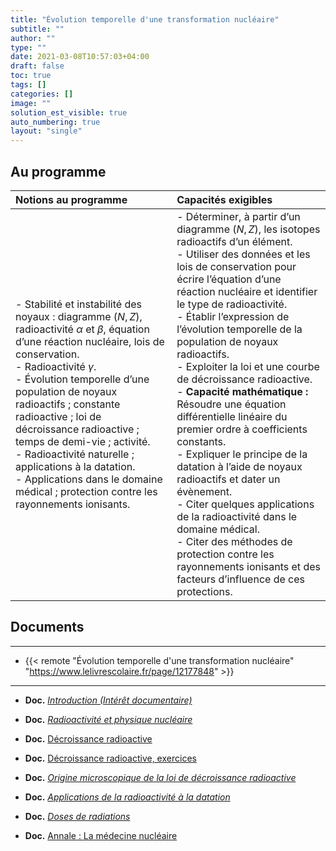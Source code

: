 ```yaml
---
title: "Évolution temporelle d'une transformation nucléaire"
subtitle: ""
author: ""
type: ""
date: 2021-03-08T10:57:03+04:00
draft: false
toc: true
tags: []
categories: []
image: ""
solution_est_visible: true
auto_numbering: true
layout: "single"
---
```


## Au programme

| Notions au programme | Capacités exigibles |
| :---- | :---- |
| - Stabilité et instabilité des noyaux : diagramme $(N,Z)$, radioactivité $\alpha$ et $\beta$, équation d’une réaction nucléaire, lois de conservation.<br />- Radioactivité $\gamma$.<br />- Évolution temporelle d’une population de noyaux radioactifs ; constante radioactive ; loi de décroissance radioactive ; temps de demi-vie ; activité.<br />- Radioactivité naturelle ; applications à la datation.<br />- Applications dans le domaine médical ; protection contre les rayonnements ionisants. | - Déterminer, à partir d’un diagramme $(N,Z)$, les isotopes radioactifs d’un élément.<br />- Utiliser des données et les lois de conservation pour écrire l’équation d’une réaction nucléaire et identifier le type de radioactivité.<br />- Établir l’expression de l’évolution temporelle de la population de noyaux radioactifs.<br />- Exploiter la loi et une courbe de décroissance radioactive.<br />- **Capacité mathématique :** Résoudre une équation différentielle linéaire du premier ordre à coefficients constants.<br />- Expliquer le principe de la datation à l’aide de noyaux radioactifs et dater un évènement.<br />- Citer quelques applications de la radioactivité dans le domaine médical.<br />- Citer des méthodes de protection contre les rayonnements ionisants et des facteurs d’influence de ces protections.|

## Documents

----

- {{< remote "Évolution temporelle d'une transformation nucléaire" "https://www.lelivrescolaire.fr/page/12177848" >}}

----

- **Doc.** [*Introduction (Intérêt documentaire)*](1-introduction)

- **Doc.** [*Radioactivité et physique nucléaire*](2-radioactivite-physique-nucleaire-old)

<!--
- **Doc.** [*Décroissance radioactive*](3-decroissance-radioactive)
-->

- **Doc.** <a href="/terminales-pc/chap-15/chap-15-3/chap-15-3-html.html" target="_blank">Décroissance radioactive</a>

- **Doc.** <a href="/terminales-pc/chap-15/chap-15-6/chap-15-6.html" target="_blank">Décroissance radioactive, exercices</a>

- **Doc.** [*Origine microscopique de la loi de décroissance radioactive*](6-origine-microscopique-decroissance-radioactive)

- **Doc.** [*Applications de la radioactivité à la datation*](4-datation)

- **Doc.** [*Doses de radiations*](5-radiations)

- **Doc.** <a href="/terminales-pc/chap-15/chap-15-7/chap-15-07.html" target="_blank">Annale : La médecine nucléaire</a>
